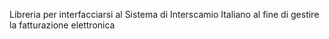 Libreria per interfacciarsi al Sistema di Interscamio Italiano al fine di gestire la fatturazione elettronica

